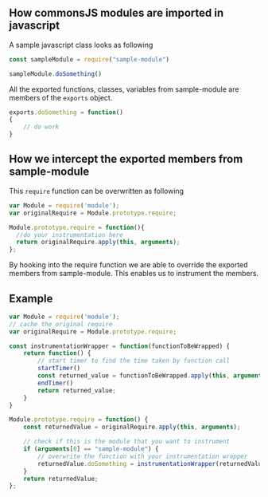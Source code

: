 ## How commonsJS modules are imported in javascript

A sample javascript class looks as following

```javascript
const sampleModule = require("sample-module")

sampleModule.doSomething()
```

All the exported functions, classes, variables from sample-module are members of the `exports` object.

```javascript
exports.doSomething = function()
{
    // do work
}
```

## How we intercept the exported members from sample-module

This `require` function can be overwritten as following

```javascript
var Module = require('module');
var originalRequire = Module.prototype.require;

Module.prototype.require = function(){
  //do your instrumentation here
  return originalRequire.apply(this, arguments);
};
```

By hooking into the require function we are able to override the exported members from sample-module.
This enables us to instrument the members.

## Example

```javascript
var Module = require('module');
// cache the original require
var originalRequire = Module.prototype.require;

const instrumentationWrapper = function(functionToBeWrapped) {
    return function() {
        // start timer to find the time taken by function call
        startTimer()
        const returned_value = functionToBeWrapped.apply(this, arguments)
        endTimer()
        return returned_value;
    }
}

Module.prototype.require = function() {
    const returnedValue = originalRequire.apply(this, arguments);

    // check if this is the module that you want to instrument
    if (arguments[0] == "sample-module") {
        // overwrite the function with your instrumentation wrapper
        returnedValue.doSomething = instrumentationWrapper(returnedValue.doSomething)
    }
    return returnedValue;
};
```








